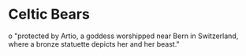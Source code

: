 # Celtic Bears
o "protected by Artio, a goddess worshipped near Bern in Switzerland, where a bronze statuette depicts her and her beast."
